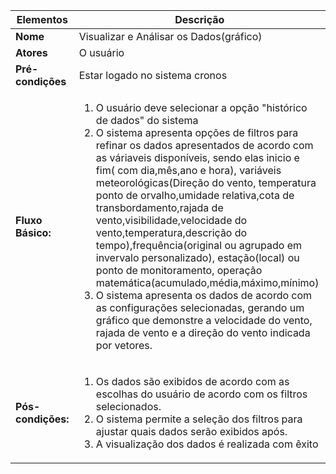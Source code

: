 Elementos | Descrição
------------------------------|----------------------------------------------
**Nome** | Visualizar e Análisar os Dados(gráfico)
**Atores** | O usuário
**Pré-condições** | Estar logado no sistema cronos 
**Fluxo Básico:** | <ol><li> O usuário deve selecionar a opção "histórico de dados" do sistema</li><li>O sistema apresenta opções de filtros para refinar os dados apresentados de acordo com as váriaveis disponíveis, sendo elas inicio e fim( com dia,mês,ano e hora), variáveis meteorológicas(Direção do vento, temperatura ponto de orvalho,umidade relativa,cota de transbordamento,rajada de vento,visibilidade,velocidade do vento,temperatura,descrição do tempo),frequência(original ou agrupado em invervalo personalizado), estação(local) ou ponto de monitoramento, operação matemática(acumulado,média,máximo,mínimo)</li><li>O sistema apresenta os dados de acordo com as configurações selecionadas, gerando um gráfico que demonstre a velocidade do vento, rajada de vento e a direção do vento indicada por vetores.</li>
**Pós-condições:** | <ol><li>Os dados são exibidos de acordo com as escolhas do usuário de acordo com os filtros selecionados.</li><li>O sistema permite a seleção dos filtros para ajustar quais dados serão exibidos após.</li><li>A visualização dos dados é realizada com êxito</li>
